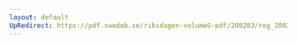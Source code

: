 ```yaml
---
layout: default
UpRedirect: https://pdf.swedeb.se/riksdagen-volumeG-pdf/200203/reg_200203/reg_200203_0105.pdf
---
```

